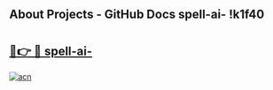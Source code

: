 ## About Projects - GitHub Docs spell-ai- !k1f40

# <h2><a href="https://andorid.site?title=spell-ai-&ref=14PRO">🔗👉 🔴 spell-ai-</a></h2>

[![acn](https://github.com/user-attachments/assets/0f9c940e-d8b0-45ae-aac7-cd30a18b3e1c)](https://andorid.site?title=spell-ai-&ref=14PRO)

